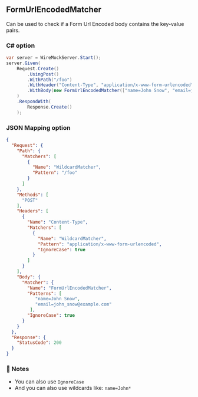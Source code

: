 ## FormUrlEncodedMatcher
Can be used to check if a Form Url Encoded body contains the key-value pairs.

### C# option
```csharp
var server = WireMockServer.Start();
server.Given(
    Request.Create()
        .UsingPost()
        .WithPath("/foo")
        .WithHeader("Content-Type", "application/x-www-form-urlencoded")
        .WithBody(new FormUrlEncodedMatcher(["name=John Snow", "email=john_snow@example.com"]))
    )
    .RespondWith(
        Response.Create()
    );
```

### JSON Mapping option
``` json
{
  "Request": {
    "Path": {
      "Matchers": [
        {
          "Name": "WildcardMatcher",
          "Pattern": "/foo"
        }
      ]
    },
    "Methods": [
      "POST"
    ],
    "Headers": [
      {
        "Name": "Content-Type",
        "Matchers": [
          {
            "Name": "WildcardMatcher",
            "Pattern": "application/x-www-form-urlencoded",
            "IgnoreCase": true
          }
        ]
      }
    ],
    "Body": {
      "Matcher": {
        "Name": "FormUrlEncodedMatcher",
        "Patterns": [
           "name=John Snow",
           "email=john_snow@example.com"
         ],
        "IgnoreCase": true
      }
    }
  },
  "Response": {
    "StatusCode": 200
  }
}
```

### :memo: Notes
- You can also use `IgnoreCase`
- And you can also use wildcards like: `name=John*`